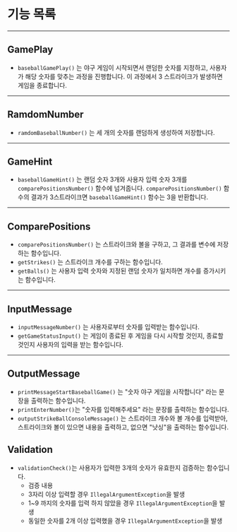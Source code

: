 # 기능 목록

---

## GamePlay

- `baseballGamePlay()` 는 야구 게임이 시작되면서 랜덤한 숫자를 지정하고, 사용자가 해당 숫자를 맞추는 과정을 진행합니다. 이 과정에서 3 스트라이크가 발생하면 게임을 종료합니다.

---

## RamdomNumber

- `ramdomBaseballNumber()` 는 세 개의 숫자를 랜덤하게 생성하여 저장합니다.

---

## GameHint

- `baseballGameHint()` 는 랜덤 숫자 3개와 사용자 입력 숫자 3개를 `comparePositionsNumber()` 함수에 넘겨줍니다. `comparePositionsNumber()` 함수의
  결과가 3스트라이크면 `baseballGameHint()` 함수는 3을 반환합니다.

---

## ComparePositions

- `comparePositionsNumber()` 는 스트라이크와 볼을 구하고, 그 결과를 변수에 저장하는 함수입니다.
- `getStrikes()` 는 스트라이크 개수를 구하는 함수입니다.
- `getBalls()` 는 사용자 입력 숫자와 지정된 랜덤 숫자가 일치하면 개수를 증가시키는 함수입니다.

---

## InputMessage

- `inputMessageNumber()` 는 사용자로부터 숫자를 입력받는 함수입니다.
- `getGameStatusInput()` 는 게임이 종료된 후 게임을 다시 시작할 것인지, 종료할 것인지 사용자의 입력을 받는 함수입니다.

---

## OutputMessage

- `printMessageStartBaseballGame()` 는 "숫자 야구 게임을 시작합니다" 라는 문장을 출력하는 함수입니다.
- `printEnterNumber()`는 "숫자를 입력해주세요" 라는 문장를 출력하는 함수입니다.
- `outputStrikeBallConsoleMessage()` 는 스트라이크 개수와 볼 개수를 입력받아, 스트라이크와 볼이 있으면 내용을 출력하고, 없으면 "낫싱"을 출력하는 함수입니다.

## Validation

- `validationCheck()`는 사용자가 입력한 3개의 숫자가 유효한지 검증하는 함수입니다.
    - 검증 내용
    - 3자리 이상 입력할 경우 `IllegalArgumentException`을 발생
    - 1~9 까지의 숫자를 입력 하지 않았을 경우 `IllegalArgumentException`을 발생
    - 동일한 숫자를 2개 이상 입력했을 경우 `IllegalArgumentException`을 발생